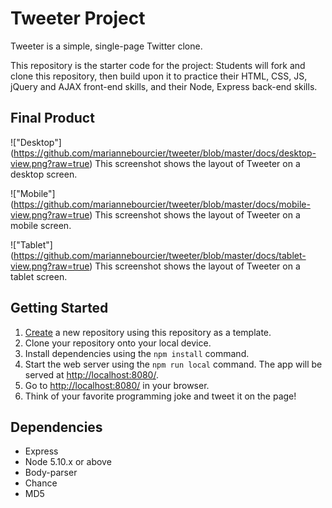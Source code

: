# Tweeter Project

Tweeter is a simple, single-page Twitter clone.

This repository is the starter code for the project: Students will fork and clone this repository, then build upon it to practice their HTML, CSS, JS, jQuery and AJAX front-end skills, and their Node, Express back-end skills.

## Final Product
!["Desktop"] (https://github.com/mariannebourcier/tweeter/blob/master/docs/desktop-view.png?raw=true) This screenshot shows the layout of Tweeter on a desktop screen. 

!["Mobile"] (https://github.com/mariannebourcier/tweeter/blob/master/docs/mobile-view.png?raw=true) This screenshot shows the layout of Tweeter on a mobile screen. 

!["Tablet"] (https://github.com/mariannebourcier/tweeter/blob/master/docs/tablet-view.png?raw=true) This screenshot shows the layout of Tweeter on a tablet screen.

## Getting Started

1. [Create](https://docs.github.com/en/repositories/creating-and-managing-repositories/creating-a-repository-from-a-template) a new repository using this repository as a template.
2. Clone your repository onto your local device.
3. Install dependencies using the `npm install` command.
3. Start the web server using the `npm run local` command. The app will be served at <http://localhost:8080/>.
4. Go to <http://localhost:8080/> in your browser.
5. Think of your favorite programming joke and tweet it on the page!

## Dependencies

- Express
- Node 5.10.x or above
- Body-parser
- Chance
- MD5



